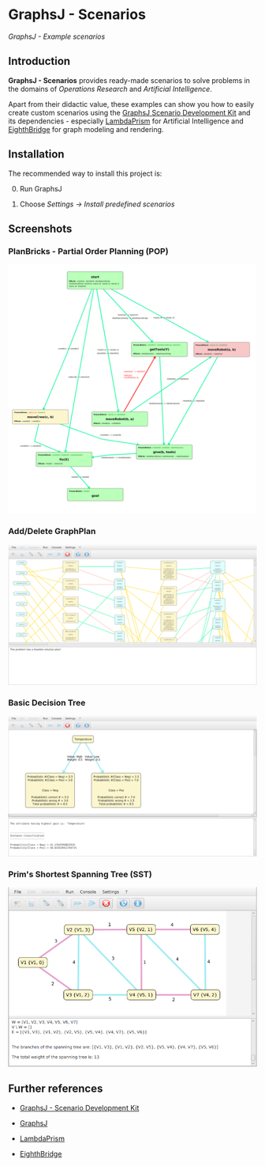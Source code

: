 # GraphsJ - Scenarios

*GraphsJ - Example scenarios*


## Introduction

**GraphsJ - Scenarios** provides ready-made scenarios to solve problems in the domains of *Operations Research* and *Artificial Intelligence*.

Apart from their didactic value, these examples can show you how to easily create custom scenarios using the [GraphsJ Scenario Development Kit](https://github.com/giancosta86/GraphsJ-sdk) and its dependencies - especially  [LambdaPrism](https://github.com/giancosta86/LambdaPrism) for Artificial Intelligence and [EighthBridge](https://github.com/giancosta86/EighthBridge) for graph modeling and rendering.


## Installation

The recommended way to install this project is:

0. Run GraphsJ

0. Choose *Settings -> Install predefined scenarios*


## Screenshots

### PlanBricks - Partial Order Planning (POP)

![Partial Order Planning](screenshots/PartialOrderPlanning.png)

### Add/Delete GraphPlan

![Add/Delete GraphPlan](screenshots/AdGraphPlan.png)


### Basic Decision Tree

![Basic Decision Tree](screenshots/BasicDecisionTree.png)

### Prim's Shortest Spanning Tree (SST)

![Prim's SST](screenshots/PrimSST.png)


## Further references

* [GraphsJ - Scenario Development Kit](https://github.com/giancosta86/GraphsJ-sdk)

* [GraphsJ](https://github.com/giancosta86/GraphsJ)

* [LambdaPrism](https://github.com/giancosta86/LambdaPrism)

* [EighthBridge](https://github.com/giancosta86/EighthBridge)
